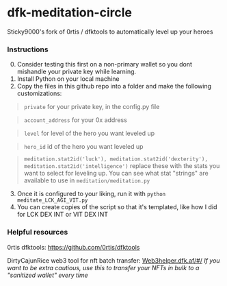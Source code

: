 # dfk-meditation-circle
Sticky9000's fork of 0rtis / dfktools to automatically level up your heroes

### Instructions

0. Consider testing this first on a non-primary wallet so you dont mishandle your private key while learning. 
1. Install Python on your local machine
2. Copy the files in this github repo into a folder and make the following customizations:

>  `private` for your private key, in the config.py file

>  `account_address` for your 0x address

>  `level` for level of the hero you want leveled up

>  `hero_id` id of the hero you want leveled up

>  `meditation.stat2id('luck'), meditation.stat2id('dexterity'), meditation.stat2id('intelligence')` replace these with the stats you want to select for leveling up. You can see what stat "strings" are available to use in `meditation/meditation.py`

3. Once it is configured to your liking, run it with `python meditate_LCK_AGI_VIT.py` 
4. You can create copies of the script so that it's templated, like how I did for LCK DEX INT or VIT DEX INT

### Helpful resources

0rtis dfktools: https://github.com/0rtis/dfktools

DirtyCajunRice web3 tool for nft batch transfer: [Web3helper.dfk.af/#/](https://web3helper.dfk.af/#/) _If you want to be extra cautious, use this to transfer your NFTs in bulk to a "sanitized wallet" every time_
